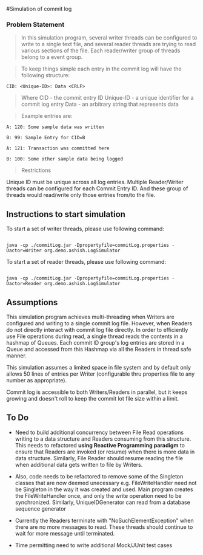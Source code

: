 #Simulation of commit log

### Problem Statement

> In this simulation program, several writer threads can be configured to write to a single text file, and several reader threads
are trying to read various sections of the file.
Each reader/writer group of threads belong to a event group. 

> To keep things simple each entry in the commit log will have the following structure:

````
CID: <Unique-ID>: Data <CRLF>
````

> Where
CID - the commit entry ID
Unique-ID - a unique identifier for a commit log entry
Data - an arbitrary string that represents data

>Example entries are:

    A: 120: Some sample data was written

    B: 99: Sample Entry for CID=B

    A: 121: Transaction was committed here

    B: 100: Some other sample data being logged

> Restrictions

Unique ID must be unique across all log entries. Multiple Reader/Writer threads can be configured for each Commit Entry ID.
And these group of threads would read/write only those entries from/to the file.

## Instructions to start simulation 

To start a set of writer threads, please use following command:

````

java -cp ./commitLog.jar -Dpropertyfile=commitLog.properties -Dactor=Writer org.demo.ashish.LogSimulator

````

To start a set of reader threads, please use following command:

````

java -cp ./commitLog.jar -Dpropertyfile=commitLog.properties -Dactor=Reader org.demo.ashish.LogSimulator

````

## Assumptions

This simulation program achieves multi-threading when Writers are configured and writing to a single 
commit log file. However, when Readers do not directly interact with commit log file directly. 
In order to efficiently use File operations during read, a single thread reads the contents in a hashmap 
of Queues. Each commit ID group's log entries are stored in a Queue and accessed from this Hashmap via all the 
Readers in thread safe manner.

This simulation assumes a limited space in file system and by default only allows 50 lines of entries 
per Writer (configurable thru properties file to any number as appropriate). 

Commit log is accessible to both Writers/Readers in parallel, but it keeps growing and doesn't roll
to keep the commit lot file size within a limit.



## To Do

* Need to build additional concurrency between File Read operations writing to a data structure and 
Readers consuming from this structure. This needs to refactored **using Reactive Programming paradigm**
to ensure that Readers are invoked (or resume) when there is more data in data structure. Similarly,
File Reader should resume reading the file when additional data gets written to file by Writers.

* Also, code needs to be refactored to remove some of the Singleton classes that are now deemed unecessary
e.g. FileWriteHandler need not be Singleton in the way it was created and used. Main program creates 
the FileWriteHandler once, and only the write operation need to be synchronized. Similarly, UniqueIDGenerator
can read from a database sequence generator

* Currently the Readers terminate with "NoSuchElementException" when there are no more messages to read. 
These threads should continue to wait for more message until terminated.

* Time permitting need to write additional Mock/JUnit test cases
